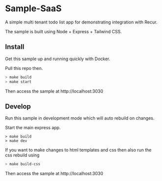 # Sample-SaaS

A simple multi tenant todo list app for demonstrating integration with Recur.

The sample is built using Node + Express + Tailwind CSS.

## Install

Get this sample up and running quickly with Docker.

Pull this repo then.

```sh
> make build
> make start
```

Then access the sample at http://localhost:3030

## Develop

Run this sample in development mode which will auto rebuild on changes.

Start the main express app.

```
> make build
> make dev
```

If you want to make changes to html templates and css then also run the css rebuild using

```sh
> make build-css
```

Then access the sample at http://localhost:3030
